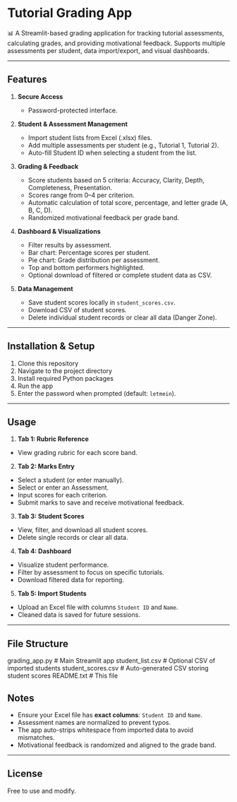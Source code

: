 # Tutorial Grading App

📊 A Streamlit-based grading application for tracking tutorial assessments, calculating grades, and providing motivational feedback. Supports multiple assessments per student, data import/export, and visual dashboards.

---

## Features

1. **Secure Access**
   - Password-protected interface.

2. **Student & Assessment Management**
   - Import student lists from Excel (.xlsx) files.
   - Add multiple assessments per student (e.g., Tutorial 1, Tutorial 2).
   - Auto-fill Student ID when selecting a student from the list.

3. **Grading & Feedback**
   - Score students based on 5 criteria: Accuracy, Clarity, Depth, Completeness, Presentation.
   - Scores range from 0–4 per criterion.
   - Automatic calculation of total score, percentage, and letter grade (A, B, C, D).
   - Randomized motivational feedback per grade band.

4. **Dashboard & Visualizations**
   - Filter results by assessment.
   - Bar chart: Percentage scores per student.
   - Pie chart: Grade distribution per assessment.
   - Top and bottom performers highlighted.
   - Optional download of filtered or complete student data as CSV.

5. **Data Management**
   - Save student scores locally in `student_scores.csv`.
   - Download CSV of student scores.
   - Delete individual student records or clear all data (Danger Zone).

---

## Installation & Setup

1. Clone this repository
2. Navigate to the project directory
3. Install required Python packages
4. Run the app
5. Enter the password when prompted (default: `letmein`).

---

## Usage

1. **Tab 1: Rubric Reference**
- View grading rubric for each score band.

2. **Tab 2: Marks Entry**
- Select a student (or enter manually).
- Select or enter an Assessment.
- Input scores for each criterion.
- Submit marks to save and receive motivational feedback.

3. **Tab 3: Student Scores**
- View, filter, and download all student scores.
- Delete single records or clear all data.

4. **Tab 4: Dashboard**
- Visualize student performance.
- Filter by assessment to focus on specific tutorials.
- Download filtered data for reporting.

5. **Tab 5: Import Students**
- Upload an Excel file with columns `Student ID` and `Name`.
- Cleaned data is saved for future sessions.

---

## File Structure
grading_app.py # Main Streamlit app
student_list.csv # Optional CSV of imported students
student_scores.csv # Auto-generated CSV storing student scores
README.txt # This file

## Notes

- Ensure your Excel file has **exact columns**: `Student ID` and `Name`.
- Assessment names are normalized to prevent typos.
- The app auto-strips whitespace from imported data to avoid mismatches.
- Motivational feedback is randomized and aligned to the grade band.

---

## License

 Free to use and modify.

